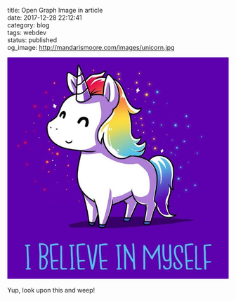 title: Open Graph Image in article  
date: 2017-12-28 22:12:41  
category: blog  
tags: webdev  
status: published    
og_image: http://mandarismoore.com/images/unicorn.jpg

![This is a really cool unicorn!](/images/unicorn.jpg "You can believe too!")

Yup, look upon this and weep!
